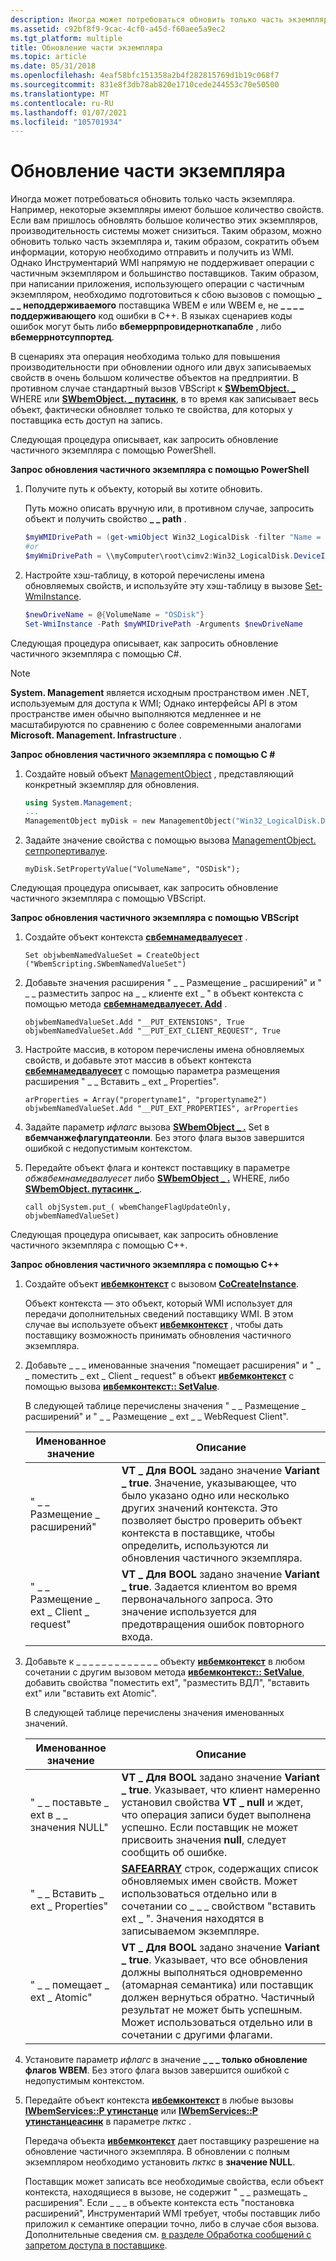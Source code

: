 ```yaml
---
description: Иногда может потребоваться обновить только часть экземпляра.
ms.assetid: c92bf8f9-9cac-4cf0-a45d-f60aee5a9ec2
ms.tgt_platform: multiple
title: Обновление части экземпляра
ms.topic: article
ms.date: 05/31/2018
ms.openlocfilehash: 4eaf58bfc151358a2b4f282815769d1b19c068f7
ms.sourcegitcommit: 831e8f3db78ab820e1710cede244553c70e50500
ms.translationtype: MT
ms.contentlocale: ru-RU
ms.lasthandoff: 01/07/2021
ms.locfileid: "105701934"
---
```

# <a name="updating-part-of-an-instance"></a>Обновление части экземпляра

Иногда может потребоваться обновить только часть экземпляра. Например, некоторые экземпляры имеют большое количество свойств. Если вам пришлось обновлять большое количество этих экземпляров, производительность системы может снизиться. Таким образом, можно обновить только часть экземпляра и, таким образом, сократить объем информации, которую необходимо отправить и получить из WMI. Однако Инструментарий WMI напрямую не поддерживает операции с частичным экземпляром и большинство поставщиков. Таким образом, при написании приложения, использующего операции с частичным экземпляром, необходимо подготовиться к сбою вызовов с помощью **\_ \_ \_ неподдерживаемого** поставщика WBEM e или WBEM e, не **\_ \_ \_ \_ поддерживающего** код ошибки в C++. В языках сценариев коды ошибок могут быть либо **вбемеррпровидерноткапабле** , либо **вбемеррнотсуппортед**.

В сценариях эта операция необходима только для повышения производительности при обновлении одного или двух записываемых свойств в очень большом количестве объектов на предприятии. В противном случае стандартный вызов VBScript к [**SWbemObject. \_**](swbemobject-put-.md) WHERE или [**SWbemObject. \_ путасинк**](swbemobject-putasync-.md), в то время как записывает весь объект, фактически обновляет только те свойства, для которых у поставщика есть доступ на запись.

Следующая процедура описывает, как запросить обновление частичного экземпляра с помощью PowerShell.

**Запрос обновления частичного экземпляра с помощью PowerShell**

1.  Получите путь к объекту, который вы хотите обновить.

    Путь можно описать вручную или, в противном случае, запросить объект и получить свойство **\_ \_ path** .

    ```PowerShell
    $myWMIDrivePath = (get-wmiObject Win32_LogicalDisk -filter "Name = 'C:'").__Path
    #or
    $myWmiDrivePath = \\myComputer\root\cimv2:Win32_LogicalDisk.DeviceID="C:"
    ```

    

2.  Настройте хэш-таблицу, в которой перечислены имена обновляемых свойств, и используйте эту хэш-таблицу в вызове [Set-WmiInstance](/powershell/module/microsoft.powershell.management/set-wmiinstance?view=powershell-5.1&preserve-view=true).

    ```PowerShell
    $newDriveName = @{VolumeName = "OSDisk"}
    Set-WmiInstance -Path $myWMIDrivePath -Arguments $newDriveName
    ```

    

Следующая процедура описывает, как запросить обновление частичного экземпляра с помощью C#.

> [!Note]  
> **System. Management** является исходным пространством имен .NET, используемым для доступа к WMI; Однако интерфейсы API в этом пространстве имен обычно выполняются медленнее и не масштабируются по сравнению с более современными аналогами **Microsoft. Management. Infrastructure** .

 

**Запрос обновления частичного экземпляра с помощью C #**

1.  Создайте новый объект [ManagementObject](/dotnet/api/system.management.managementobject) , представляющий конкретный экземпляр для обновления.

    ```PowerShell
    using System.Management;
    ...
    ManagementObject myDisk = new ManagementObject("Win32_LogicalDisk.DeviceID='C:'");
    ```

    

2.  Задайте значение свойства с помощью вызова [ManagementObject. сетпропертивалуе](/dotnet/api/system.management.managementbaseobject.setpropertyvalue#System_Management_ManagementBaseObject_SetPropertyValue_System_String_System_Object_).

    ```CSharp
    myDisk.SetPropertyValue("VolumeName", "OSDisk");
    ```

    

Следующая процедура описывает, как запросить обновление частичного экземпляра с помощью VBScript.

**Запрос обновления частичного экземпляра с помощью VBScript**

1.  Создайте объект контекста [**свбемнамедвалуесет**](swbemnamedvalueset.md) .

    ```VB
    Set objwbemNamedValueSet = CreateObject ("WbemScripting.SWbemNamedValueSet")
    ```

    

2.  Добавьте значения расширения " \_ \_ Размещение \_ расширений" и " \_ \_ разместить запрос на \_ \_ клиенте ext \_ " в объект контекста с помощью метода [**свбемнамедвалуесет. Add**](swbemnamedvalueset-add.md) .

    ```VB
    objwbemNamedValueSet.Add "__PUT_EXTENSIONS", True
    objwbemNamedValueSet.Add "__PUT_EXT_CLIENT_REQUEST", True
    ```

    

3.  Настройте массив, в котором перечислены имена обновляемых свойств, и добавьте этот массив в объект контекста [**свбемнамедвалуесет**](swbemnamedvalueset.md) с помощью параметра размещения расширения " \_ \_ Вставить \_ ext \_ Properties".

    ```VB
    arProperties = Array("propertyname1", "propertyname2") 
    objwbemNamedValueSet.Add "__PUT_EXT_PROPERTIES", arProperties
    ```

    

4.  Задайте параметр *ифлагс* вызова [**SWbemObject \_ .**](swbemobject-put-.md) Set в **вбемчанжефлагупдатеонли**. Без этого флага вызов завершится ошибкой с недопустимым контекстом.

5.  Передайте объект флага и контекст поставщику в параметре *обжвбемнамедвалуесет* либо [**SWbemObject \_ .**](swbemobject-put-.md) WHERE, либо [**SWbemObject. путасинк \_**](swbemobject-putasync-.md).

    ```VB
    call objSystem.put_( wbemChangeFlagUpdateOnly, objwbemNamedValueSet)
    ```

    

Следующая процедура описывает, как запросить обновление частичного экземпляра с помощью C++.

**Запрос обновления частичного экземпляра с помощью C++**

1.  Создайте объект [**ивбемконтекст**](/windows/desktop/api/WbemCli/nn-wbemcli-iwbemcontext) с вызовом [**CoCreateInstance**](/windows/win32/api/combaseapi/nf-combaseapi-cocreateinstance).

    Объект контекста — это объект, который WMI использует для передачи дополнительных сведений поставщику WMI. В этом случае вы используете объект [**ивбемконтекст**](/windows/desktop/api/WbemCli/nn-wbemcli-iwbemcontext) , чтобы дать поставщику возможность принимать обновления частичного экземпляра.

2.  Добавьте \_ \_ \_ именованные значения "помещает расширения" и " \_ \_ поместить \_ ext \_ Client \_ request" в объект [**ивбемконтекст**](/windows/desktop/api/WbemCli/nn-wbemcli-iwbemcontext) с помощью вызова [**ивбемконтекст:: SetValue**](/windows/desktop/api/WbemCli/nf-wbemcli-iwbemcontext-setvalue).

    В следующей таблице перечислены значения " \_ \_ Размещение \_ расширений" и " \_ \_ Размещение \_ ext \_ \_ WebRequest Client".

    

    | Именованное значение                     | Описание                                                                                                                                                                                                                                             |
    |---------------------------------|---------------------------------------------------------------------------------------------------------------------------------------------------------------------------------------------------------------------------------------------------------|
    | " \_ \_ Размещение \_ расширений"           | **VT \_ Для BOOL** задано значение **Variant \_ true**. Значение, указывающее, что было указано одно или несколько других значений контекста. Это позволяет быстро проверить объект контекста в поставщике, чтобы определить, используются ли обновления частичного экземпляра. |
    | " \_ \_ Размещение \_ ext \_ Client \_ request" | **VT \_ Для BOOL** задано значение **Variant \_ true**. Задается клиентом во время первоначального запроса. Это значение используется для предотвращения ошибок повторного входа.                                                                                                                   |

    

     

3.  Добавьте к \_ \_ \_ \_ \_ \_ \_ \_ \_ \_ \_ \_ \_ объекту [**ивбемконтекст**](/windows/desktop/api/WbemCli/nn-wbemcli-iwbemcontext) в любом сочетании с другим вызовом метода [**ивбемконтекст:: SetValue**](/windows/desktop/api/WbemCli/nf-wbemcli-iwbemcontext-setvalue), добавить свойства "поместить ext", "разместить ВДЛ", "вставить ext" или "вставить ext Atomic".

    В следующей таблице перечислены значения именованных значений.

    

    | Именованное значение                   | Описание                                                                                                                                                                                                                                   |
    |-------------------------------|-----------------------------------------------------------------------------------------------------------------------------------------------------------------------------------------------------------------------------------------------|
    | " \_ \_ поставьте \_ ext в \_ \_ значения NULL" | **VT \_ Для BOOL** задано значение **Variant \_ true**. Указывает, что клиент намеренно установил свойства **VT \_ null** и ждет, что операция записи будет выполнена успешно. Если поставщик не может присвоить значения **null**, следует сообщить об ошибке. |
    | " \_ \_ Вставить \_ ext \_ Properties"    | [**SAFEARRAY**](/windows/win32/api/oaidl/ns-oaidl-safearray) строк, содержащих список обновляемых имен свойств. Может использоваться отдельно или в сочетании со \_ \_ \_ свойством "вставить ext \_ ". Значения находятся в записываемом экземпляре.                           |
    | " \_ \_ помещает \_ ext \_ Atomic"        | **VT \_ Для BOOL** задано значение **Variant \_ true**. Указывает, что все обновления должны выполняться одновременно (атомарная семантика) или поставщик должен вернуться обратно. Частичный результат не может быть успешным. Может использоваться отдельно или в сочетании с другими флагами.     |

    

     

4.  Установите параметр *ифлагс* в значение **\_ \_ \_ только обновление флагов WBEM**. Без этого флага вызов завершится ошибкой с недопустимым контекстом.
5.  Передайте объект контекста [**ивбемконтекст**](/windows/desktop/api/WbemCli/nn-wbemcli-iwbemcontext) в любые вызовы [**IWbemServices::P утинстанце**](/windows/desktop/api/WbemCli/nf-wbemcli-iwbemservices-putinstance) или [**IWbemServices::P утинстанцеасинк**](/windows/desktop/api/WbemCli/nf-wbemcli-iwbemservices-putinstanceasync) в параметре *пкткс* .

    Передача объекта [**ивбемконтекст**](/windows/desktop/api/WbemCli/nn-wbemcli-iwbemcontext) дает поставщику разрешение на обновление частичного экземпляра. В обновлении с полным экземпляром необходимо установить *пкткс* в **значение NULL**.

    Поставщик может записать все необходимые свойства, если объект контекста, находящиеся в вызове, не содержит " \_ \_ размещать \_ расширения". Если \_ \_ \_ в объекте контекста есть "постановка расширений", Инструментарий WMI требует, чтобы поставщик либо приложил к семантике операции точно, либо в случае сбоя вызова. Дополнительные сведения см. [в разделе Обработка сообщений с запретом доступа в поставщике](impersonating-a-client.md).

 

 

